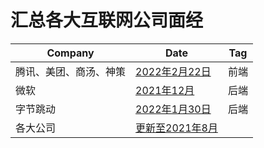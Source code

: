 汇总各大互联网公司面经
========

| Company | Date | Tag |
|---| ----- | ---------- |
|腾讯、美团、商汤、神策|[2022年2月22日](https://mp.weixin.qq.com/s/-8yQ6sMsU3zwzf4MgzhBFw)|前端|
|微软|[2021年12月](https://mp.weixin.qq.com/s/-NESGyGBbF3WakPFieAT0w)|后端|
|字节跳动|[2022年1月30日](https://www.nowcoder.com/discuss/834599)|后端|
|各大公司|[更新至2021年8月](https://github.com/afatcoder/LeetcodeTop)||
